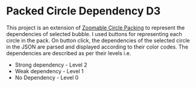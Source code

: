 # Packed Circle Dependency D3

This project is an extension of [Zoomable Circle Packing](http://bl.ocks.org/mbostock/7607535) to represent the dependencies of selected bubble. I used buttons for representing each circle in the pack. On button click, the dependencies of the selected circle in the JSON are parsed and displayed according to their color codes. The dependencies are described as per their levels i.e. 

* Strong dependency - Level 2
* Weak dependency - Level 1
* No Dependency - Level 0